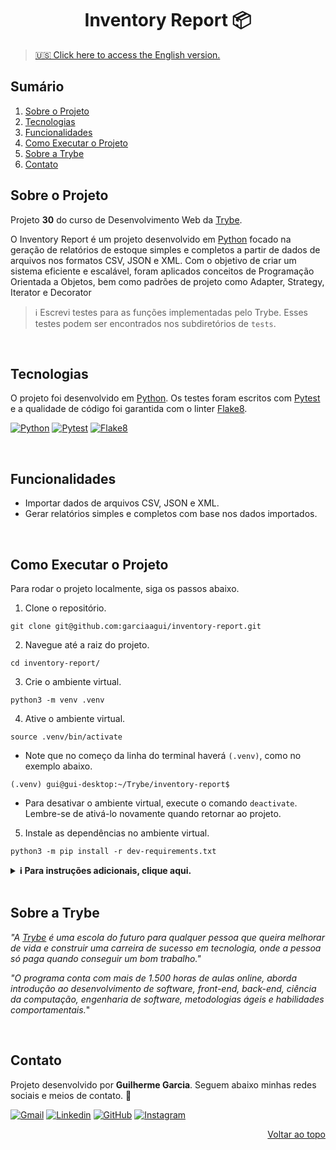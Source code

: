 <a name="readme-top"></a>

<h1 align="center">Inventory Report 📦</h1>

> [🇺🇸 Click here to access the English version.](README.md)

## Sumário

<ol>
  <li><a href="#sobre-o-projeto">Sobre o Projeto</a></li>
  <li><a href="#tecnologias">Tecnologias</a></li>
  <li><a href="#funcionalidades">Funcionalidades</a></li>
  <li><a href="#como-executar-o-projeto">Como Executar o Projeto</a></li>
  <li><a href="#sobre-a-trybe">Sobre a Trybe</a></li>
  <li><a href="#contato">Contato</a></li>
</ol>

## Sobre o Projeto

Projeto **30** do curso de Desenvolvimento Web da [Trybe][trybe-site-url].

O Inventory Report é um projeto desenvolvido em [Python][python-url] focado na geração de relatórios de estoque simples e completos a partir de dados de arquivos nos formatos CSV, JSON e XML. Com o objetivo de criar um sistema eficiente e escalável, foram aplicados conceitos de Programação Orientada a Objetos, bem como padrões de projeto como Adapter, Strategy, Iterator e Decorator

> ℹ️ Escrevi testes para as funções implementadas pelo Trybe. Esses testes podem ser encontrados nos subdiretórios de `tests`.

<br/>

## Tecnologias

O projeto foi desenvolvido em [Python][python-url]. Os testes foram escritos com [Pytest][pytest-url] e a qualidade de código foi garantida com o linter [Flake8][flake8-url].

[![Python][python-badge]][python-url] [![Pytest][pytest-badge]][pytest-url] [![Flake8][flake8-badge]][flake8-url]

<br/>

## Funcionalidades

<ul>
  <li>Importar dados de arquivos CSV, JSON e XML.</li>
  <li>Gerar relatórios simples e completos com base nos dados importados.</li></ul>
<br/>

## Como Executar o Projeto

Para rodar o projeto localmente, siga os passos abaixo.

1. Clone o repositório.

```
git clone git@github.com:garciaagui/inventory-report.git
```

2. Navegue até a raiz do projeto.

```
cd inventory-report/
```

3. Crie o ambiente virtual.

```
python3 -m venv .venv
```

4. Ative o ambiente virtual.

```
source .venv/bin/activate
```

-   Note que no começo da linha do terminal haverá `(.venv)`, como no exemplo abaixo.

```
(.venv) gui@gui-desktop:~/Trybe/inventory-report$
```

-   Para desativar o ambiente virtual, execute o comando `deactivate`. Lembre-se de ativá-lo novamente quando retornar ao projeto.

5. Instale as dependências no ambiente virtual.

```
python3 -m pip install -r dev-requirements.txt
```

<details>
  <summary><strong> ℹ️ Para instruções adicionais, clique aqui.</strong></summary><br />

-   🧪 Para rodar **todos** os testes, execute o comando abaixo.

```
python3 -m pytest
```

-   🧪 Para rodar apenas um arquivo de teste, siga o exemplo abaixo.

```
python3 -m pytest tests/product/test_product.py
```

-   🧪 Para rodar apenas um teste específico, siga o exemplo abaixo.

```
python3 -m pytest -k test_cria_produto
```

-   Caso deseje fazer testes manuais diretamente nos módulos onde as funções foram implementadas, siga o exemplo abaixo.

```
python3 -m inventory_report.reports.simple_report
```

</details>

<br/>

## Sobre a Trybe

_"A [Trybe][trybe-site-url] é uma escola do futuro para qualquer pessoa que queira melhorar de vida e construir uma carreira de sucesso em tecnologia, onde a pessoa só paga quando conseguir um bom trabalho."_

_"O programa conta com mais de 1.500 horas de aulas online, aborda introdução ao desenvolvimento de software, front-end, back-end, ciência da computação, engenharia de software, metodologias ágeis e habilidades comportamentais._"

<br/>

## Contato

Projeto desenvolvido por **Guilherme Garcia**. Seguem abaixo minhas redes sociais e meios de contato. 🤘

[![Gmail][gmail-badge]][gmail-url]
[![Linkedin][linkedin-badge]][linkedin-url]
[![GitHub][github-badge]][github-url]
[![Instagram][instagram-badge]][instagram-url]

<p align="right"><a href="#readme-top">Voltar ao topo</a></p>

<!-- MARKDOWN LINKS & IMAGES -->

[trybe-site-url]: https://www.betrybe.com/

<!-- STACKS -->

[flake8-url]: https://flake8.pycqa.org/en/latest/
[flake8-badge]: https://img.shields.io/badge/Flake8-000000?style=for-the-badge&logo=flake8&logoColor=white
[pytest-url]: https://docs.pytest.org/en/7.2.x/
[pytest-badge]: https://img.shields.io/badge/-Pytest-0A9EDC?logo=pytest&logoColor=white&style=for-the-badge
[python-url]: https://www.python.org/
[python-badge]: https://img.shields.io/badge/Python-3776AB?style=for-the-badge&logo=python&logoColor=white

<!-- CONTACT -->

[gmail-badge]: https://img.shields.io/badge/Gmail-D14836?style=for-the-badge&logo=gmail&logoColor=white
[gmail-url]: mailto:garciaguig@gmail.com
[linkedin-badge]: https://img.shields.io/badge/LinkedIn-0077B5?style=for-the-badge&logo=linkedin&logoColor=white
[linkedin-url]: https://www.linkedin.com/in/garciaagui/
[github-badge]: https://img.shields.io/badge/GitHub-100000?style=for-the-badge&logo=github&logoColor=white
[github-url]: https://github.com/garciaagui
[instagram-badge]: https://img.shields.io/badge/Instagram-E4405F?style=for-the-badge&logo=instagram&logoColor=white
[instagram-url]: https://www.instagram.com/garciaagui/

